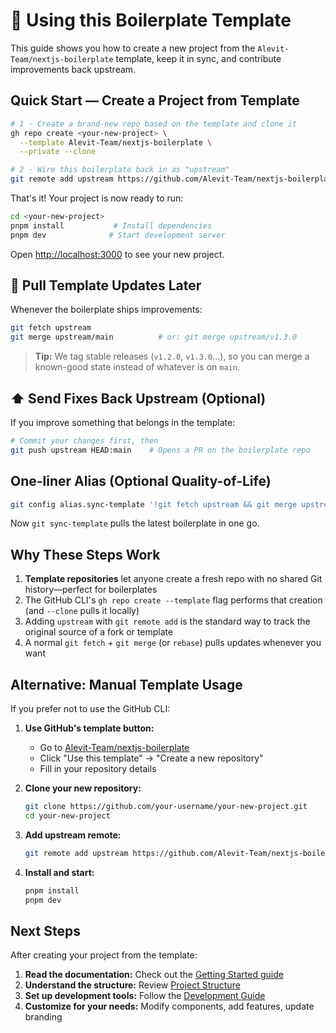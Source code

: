# 🚀 Using this Boilerplate Template

This guide shows you how to create a new project from the `Alevit-Team/nextjs-boilerplate` template, keep it in sync, and contribute improvements back upstream.

## Quick Start — Create a Project from Template

```bash
# 1 · Create a brand-new repo based on the template and clone it
gh repo create <your-new-project> \
  --template Alevit-Team/nextjs-boilerplate \
  --private --clone

# 2 · Wire this boilerplate back in as "upstream"
git remote add upstream https://github.com/Alevit-Team/nextjs-boilerplate.git
```

That's it! Your project is now ready to run:

```bash
cd <your-new-project>
pnpm install           # Install dependencies
pnpm dev              # Start development server
```

Open [http://localhost:3000](http://localhost:3000) to see your new project.

## 🔄 Pull Template Updates Later

Whenever the boilerplate ships improvements:

```bash
git fetch upstream
git merge upstream/main          # or: git merge upstream/v1.3.0
```

> **Tip:** We tag stable releases (`v1.2.0`, `v1.3.0`…), so you can merge a known-good state instead of whatever is on `main`.

## ⬆️ Send Fixes Back Upstream (Optional)

If you improve something that belongs in the template:

```bash
# Commit your changes first, then
git push upstream HEAD:main    # Opens a PR on the boilerplate repo
```

## One-liner Alias (Optional Quality-of-Life)

```bash
git config alias.sync-template '!git fetch upstream && git merge upstream/main'
```

Now `git sync-template` pulls the latest boilerplate in one go.

## Why These Steps Work

1. **Template repositories** let anyone create a fresh repo with no shared Git history—perfect for boilerplates
2. The GitHub CLI's `gh repo create --template` flag performs that creation (and `--clone` pulls it locally)
3. Adding `upstream` with `git remote add` is the standard way to track the original source of a fork or template
4. A normal `git fetch` + `git merge` (or `rebase`) pulls updates whenever you want

## Alternative: Manual Template Usage

If you prefer not to use the GitHub CLI:

1. **Use GitHub's template button:**
   - Go to [Alevit-Team/nextjs-boilerplate](https://github.com/Alevit-Team/nextjs-boilerplate)
   - Click "Use this template" → "Create a new repository"
   - Fill in your repository details

2. **Clone your new repository:**

   ```bash
   git clone https://github.com/your-username/your-new-project.git
   cd your-new-project
   ```

3. **Add upstream remote:**

   ```bash
   git remote add upstream https://github.com/Alevit-Team/nextjs-boilerplate.git
   ```

4. **Install and start:**
   ```bash
   pnpm install
   pnpm dev
   ```

## Next Steps

After creating your project from the template:

1. **Read the documentation:** Check out the [Getting Started guide](./getting-started.md)
2. **Understand the structure:** Review [Project Structure](./project-structure.md)
3. **Set up development tools:** Follow the [Development Guide](./development.md)
4. **Customize for your needs:** Modify components, add features, update branding
